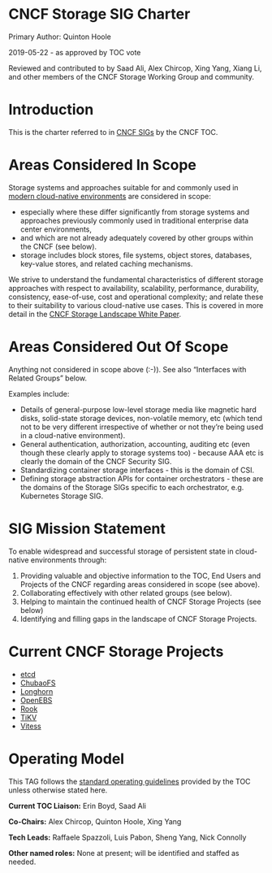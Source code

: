 # CNCF Storage SIG Charter

Primary Author: Quinton Hoole

2019-05-22 - as approved by TOC vote

Reviewed and contributed to by Saad Ali, Alex Chircop,
Xing Yang, Xiang Li, and other members of the CNCF Storage Working
Group and community.

# Introduction

This is the charter referred to in [CNCF
SIGs](https://github.com/cncf/toc/blob/master/sigs/cncf-sigs.md#sig-charter)
by the CNCF TOC.

# Areas Considered In Scope

Storage systems and approaches suitable for and commonly used in
[modern cloud-native
environments](https://github.com/cncf/toc/blob/master/DEFINITION.md) are considered in scope:

*   especially where these differ significantly from storage systems
    and approaches previously commonly used in traditional enterprise
    data center environments,
*   and which are not already adequately covered by other groups within the CNCF (see below).  
*   storage includes block stores, file systems, object stores, databases, key-value stores, and related caching mechanisms. 

We strive to understand the fundamental characteristics of different
storage approaches with respect to availability, scalability,
performance, durability, consistency, ease-of-use, cost and
operational complexity; and relate these to their suitability to
various cloud-native use cases. This is covered in more detail in the
[CNCF Storage Landscape White Paper](
http://bit.ly/cncf-storage-whitepaper).

# Areas Considered Out Of Scope

Anything not considered in scope above (:-)).  See also “Interfaces
with Related Groups” below.

Examples include:

*   Details of general-purpose low-level storage media like magnetic
    hard disks, solid-state storage devices, non-volatile memory, etc
    (which tend not to be very different irrespective of whether or
    not they’re being used in a cloud-native environment).
*   General authentication, authorization, accounting, auditing etc
    (even though these clearly apply to storage systems too) - because
    AAA etc is clearly the domain of the CNCF Security SIG.
*   Standardizing container storage interfaces - this is the domain of CSI.
*   Defining storage abstraction APIs for container orchestrators -
    these are the domains of the Storage SIGs specific to each
    orchestrator, e.g. Kubernetes Storage SIG.

# SIG Mission Statement

To enable widespread and successful storage of persistent state in
cloud-native environments through:

1. Providing valuable and objective information to the TOC, End Users
   and Projects of the CNCF regarding areas considered in scope (see
   above).
2. Collaborating effectively with other related groups (see below).
3. Helping to maintain the continued health of CNCF Storage Projects
   (see below)
4. Identifying and filling gaps in the landscape of CNCF Storage
   Projects.

# Current CNCF Storage Projects

- [etcd](https://github.com/etcd-io/etcd)
- [ChubaoFS](https://github.com/chubaofs/chubaofs)
- [Longhorn](https://github.com/longhorn/longhorn)
- [OpenEBS](https://github.com/openebs)
- [Rook](https://github.com/rook/rook)
- [TiKV](https://github.com/tikv/tikv)
- [Vitess](https://github.com/vitessio/vitess)

# Operating Model

This TAG follows the [standard operating
guidelines](https://github.com/cncf/toc/blob/master/sigs/cncf-sigs.md#operating-model)
provided by the TOC unless otherwise stated here.

**Current TOC Liaison:** Erin Boyd, Saad Ali

**Co-Chairs:** Alex Chircop, Quinton Hoole, Xing Yang

**Tech Leads:** Raffaele Spazzoli, Luis Pabon, Sheng Yang, Nick Connolly

**Other named roles:** None at present; will be identified and staffed as needed.
